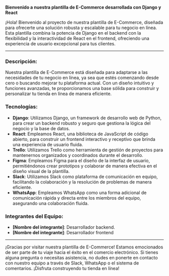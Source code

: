 
**Bienvenido a nuestra plantilla de E-Commerce desarrollada con Django y React**

¡Hola! Bienvenido al proyecto de nuestra plantilla de E-Commerce, diseñada para ofrecerte una solución robusta y escalable para tu negocio en línea. Esta plantilla combina la potencia de Django en el backend con la flexibilidad y la interactividad de React en el frontend, ofreciendo una experiencia de usuario excepcional para tus clientes.

---

### Descripción:

Nuestra plantilla de E-Commerce está diseñada para adaptarse a las necesidades de tu negocio en línea, ya sea que estés comenzando desde cero o buscando mejorar tu plataforma actual. Con un diseño intuitivo y funciones avanzadas, te proporcionamos una base sólida para construir y personalizar tu tienda en línea de manera eficiente.

### Tecnologías:

- **Django**: Utilizamos Django, un framework de desarrollo web de Python, para crear un backend robusto y seguro que gestiona la lógica del negocio y la base de datos.
- **React**: Empleamos React, una biblioteca de JavaScript de código abierto, para construir un frontend interactivo y receptivo que brinda una experiencia de usuario fluida.
- **Trello**: Utilizamos Trello como herramienta de gestión de proyectos para mantenernos organizados y coordinados durante el desarrollo.
- **Figma**: Empleamos Figma para el diseño de la interfaz de usuario, permitiéndonos crear prototipos y colaborar de manera efectiva en el diseño visual de la plantilla.
- **Slack**: Utilizamos Slack como plataforma de comunicación en equipo, facilitando la colaboración y la resolución de problemas de manera eficiente.
- **WhatsApp**: Empleamos WhatsApp como una forma adicional de comunicación rápida y directa entre los miembros del equipo, asegurando una colaboración fluida.

### Integrantes del Equipo:

- **[Nombre del integrante]**: Desarrollador backend.
- **[Nombre del integrante]**: Desarrollador frontend


---

¡Gracias por visitar nuestra plantilla de E-Commerce! Estamos emocionados de ser parte de tu viaje hacia el éxito en el comercio electrónico. Si tienes alguna pregunta o necesitas asistencia, no dudes en ponerte en contacto con nuestro equipo a través de Slack, WhatsApp o el sistema de comentarios. ¡Disfruta construyendo tu tienda en línea!
